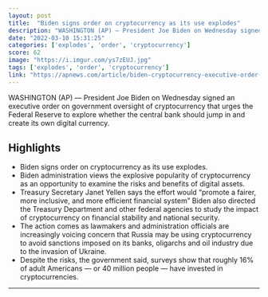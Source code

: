 ```yaml
---
layout: post
title:  "Biden signs order on cryptocurrency as its use explodes"
description: "WASHINGTON (AP) — President Joe Biden on Wednesday signed an executive order on government oversight of cryptocurrency that urges the Federal Reserve to explore whether the central bank should jump in and create its own digital currency."
date: "2022-03-10 15:31:25"
categories: ['explodes', 'order', 'cryptocurrency']
score: 62
image: "https://i.imgur.com/ys7zEUJ.jpg"
tags: ['explodes', 'order', 'cryptocurrency']
link: "https://apnews.com/article/biden-cryptocurrency-executive-order-7af1d9bfda2d22046547fd9d51711ef5"
---
```


WASHINGTON (AP) — President Joe Biden on Wednesday signed an executive order on government oversight of cryptocurrency that urges the Federal Reserve to explore whether the central bank should jump in and create its own digital currency.

## Highlights

- Biden signs order on cryptocurrency as its use explodes.
- Biden administration views the explosive popularity of cryptocurrency as an opportunity to examine the risks and benefits of digital assets.
- Treasury Secretary Janet Yellen says the effort would “promote a fairer, more inclusive, and more efficient financial system” Biden also directed the Treasury Department and other federal agencies to study the impact of cryptocurrency on financial stability and national security.
- The action comes as lawmakers and administration officials are increasingly voicing concern that Russia may be using cryptocurrency to avoid sanctions imposed on its banks, oligarchs and oil industry due to the invasion of Ukraine.
- Despite the risks, the government said, surveys show that roughly 16% of adult Americans — or 40 million people — have invested in cryptocurrencies.

---
